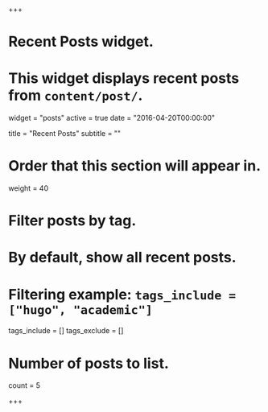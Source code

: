 +++
# Recent Posts widget.
# This widget displays recent posts from `content/post/`.
widget = "posts"
active = true
date = "2016-04-20T00:00:00"

title = "Recent Posts"
subtitle = ""

# Order that this section will appear in.
weight = 40

# Filter posts by tag.
# By default, show all recent posts.
# Filtering example: `tags_include = ["hugo", "academic"]`
tags_include = []
tags_exclude = []

# Number of posts to list.
count = 5

+++
